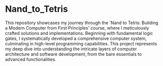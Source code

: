 # Nand_to_Tetris
This repository showcases my journey through the 'Nand to Tetris: Building a Modern Computer from First Principles' course, where I meticulously crafted solutions and implementations. Beginning with fundamental logic gates, I systematically developed a comprehensive computer system, culminating in high-level programming capabilities. This project represents my deep dive into understanding the intricate layers of computer architecture and software development, from the bare essentials to advanced functionalities.
